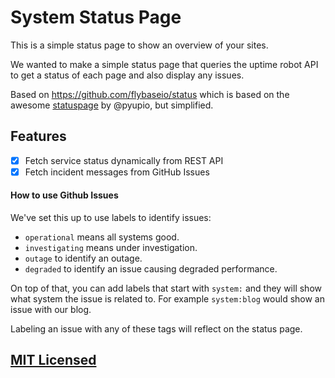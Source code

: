 # System Status Page

This is a simple status page to show an overview of your sites.

We wanted to make a simple status page that queries the uptime robot API to get a status of each page and also display any issues.

Based on https://github.com/flybaseio/status which is based on the awesome [statuspage](https://github.com/pyupio/statuspage) by @pyupio, but simplified.

## Features

* [x] Fetch service status dynamically from REST API
* [x] Fetch incident messages from GitHub Issues

#### How to use Github Issues

We've set this up to use labels to identify issues:

- `operational` means all systems good.
- `investigating` means under investigation.
- `outage` to identify an outage.
- `degraded` to identify an issue causing degraded performance.

On top of that, you can add labels that start with `system:` and they will show what system the issue is related to. For example `system:blog` would show an issue with our blog.

Labeling an issue with any of these tags will reflect on the status page.

## [MIT Licensed](https://raw.githubusercontent.com/flybaseio/status/gh-pages/LICENSE)
